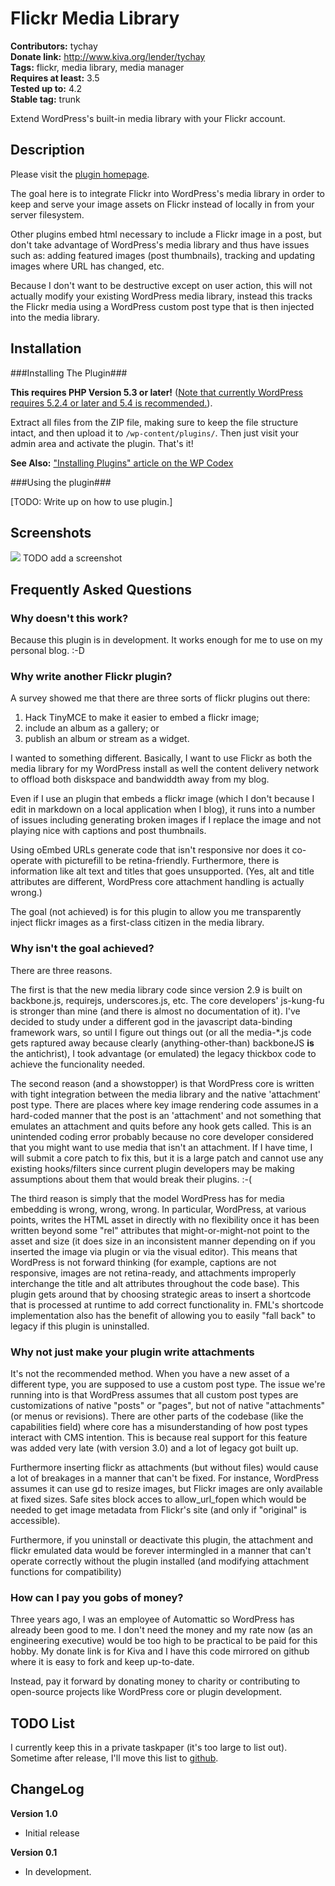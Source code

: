 # Flickr Media Library #
**Contributors:** tychay  
**Donate link:** http://www.kiva.org/lender/tychay  
**Tags:** flickr, media library, media manager  
**Requires at least:** 3.5  
**Tested up to:** 4.2  
**Stable tag:** trunk  

Extend WordPress's built-in media library with your Flickr account.
 
## Description ##

Please visit the [plugin homepage](http://terrychay.com/wordpress-plugins/flickr-media-library).

The goal here is to integrate Flickr into WordPress's media library in order
to keep and serve your image assets on Flickr instead of locally in from your
server filesystem.

Other plugins embed html necessary to include a Flickr image in a post, but
don't take advantage of WordPress's media library and thus have issues such
as: adding featured images (post thumbnails), tracking and updating images
where URL has changed, etc.

Because I don't want to be destructive except on user action, this will not
actually modify your existing WordPress media library, instead this tracks
the Flickr media using a WordPress custom post type that is then injected
into the media library.

## Installation ##

###Installing The Plugin###

**This requires PHP Version 5.3 or later!**
([Note that currently WordPress requires 5.2.4 or later and 5.4 is recommended.](https://wordpress.org/about/requirements/)).

Extract all files from the ZIP file, making sure to keep the file structure
intact, and then upload it to `/wp-content/plugins/`. Then just visit your
admin area and activate the plugin. That's it!

**See Also:** ["Installing Plugins" article on the WP Codex](http://codex.wordpress.org/Managing_Plugins#Installing_Plugins)

###Using the plugin###

[TODO: Write up on how to use plugin.]

## Screenshots ##

![](screenshot-1.png)
TODO add a screenshot

## Frequently Asked Questions ##

### Why doesn't this work? ###

Because this plugin is in development. It works enough for me to use on my
personal blog. :-D

### Why write another Flickr plugin? ###

A survey showed me that there are three sorts of flickr plugins out there:

1. Hack TinyMCE to make it easier to embed a flickr image;
2. include an album as a gallery; or
3. publish an album or stream as a widget.

I wanted to something different. Basically, I want to use Flickr as both the
media library for my WordPress install as well the content delivery network to
offload both diskspace and bandwiddth away from my blog.

Even if I use an plugin that embeds a flickr image (which I don't because I
edit in markdown on a local application when I blog), it runs into a number of
issues including generating broken images if I replace the image and not playing
nice with captions and post thumbnails.

Using oEmbed URLs generate code that isn't responsive nor does it co-operate
with picturefill to be retina-friendly. Furthermore, there is information like
alt text and titles that goes unsupported. (Yes, alt and title attributes are
different, WordPress core attachment handling is actually wrong.)

The goal (not achieved) is for this plugin to allow you me transparently inject
flickr images as a first-class citizen in the media library.

### Why isn't the goal achieved? ###

There are three reasons.

The first is that the new media library code since version 2.9 is built on
backbone.js, requirejs, underscores.js, etc. The core developers' js-kung-fu
is stronger than mine (and there is almost no documentation of it). I've decided
to study under a different god in the javascript data-binding framework wars,
so until I figure out things out (or all the media-*.js code gets raptured away
because clearly (anything-other-than) backboneJS **is** the antichrist), I took
advantage (or emulated) the legacy thickbox code to achieve the funcionality
needed.

The second reason (and a showstopper) is that WordPress core is written with
tight integration between the media library and the native 'attachment' post
type. There are places where key image rendering code assumes in a hard-coded
manner that the post is an 'attachment' and not something that emulates an
attachment and quits before any hook gets called. This is an unintended coding
error probably because no core developer considered that you might want to
use media that isn't an attachment. If I have time, I will submit a core patch
to fix this, but it is a large patch and cannot use any existing hooks/filters
since current plugin developers may be making assumptions about them that would
break their plugins. :-(

The third reason is simply that the model WordPress has for media embedding
is wrong, wrong, wrong. In particular, WordPress, at various points, writes
the HTML asset in directly with no flexibility once it has been written beyond
some "rel" attributes that might-or-might-not point to the asset and size (it
does size in an inconsistent manner depending on if you inserted the image
via plugin or via the visual editor). This means that WordPress is not forward
thinking (for example, captions are not responsive, images are not
retina-ready, and attachments improperly interchange the title and alt
attributes throughout the code base). This plugin gets around that by choosing
strategic areas to insert a shortcode that is processed at runtime to add
correct functionality in. FML's shortcode implementation also has the benefit of
allowing you to easily "fall back" to legacy if this plugin is uninstalled.

### Why not just make your plugin write attachments ###

It's not the recommended method. When you have a new asset of a different type,
you are supposed to use a custom post type. The issue we're running into is
that WordPress assumes that all custom post types are customizations of native
"posts" or "pages", but not of native "attachments" (or menus or revisions).
There are other parts of the codebase (like the capabilities field) where core
has a misunderstanding of how post types interact with CMS intention. This is
because real support for this feature was added very late (with version 3.0)
and a lot of legacy got built up.

Furthermore inserting flickr as attachments (but without files) would cause a
lot of breakages in a manner that can't be fixed. For instance, WordPress
assumes it can use gd to resize images, but Flickr images are only available at
fixed sizes. Safe sites block acces to allow_url_fopen which would be needed to
get image metadata from Flickr's site (and only if "original" is accessible).

Furthermore, if you uninstall or deactivate this plugin, the attachment and
flickr emulated data would be forever intermingled in a manner that can't
operate correctly without the plugin installed (and modifying attachment
functions for compatibility)

### How can I pay you gobs of money? ###

Three years ago, I was an employee of Automattic so WordPress has already been
good to me. I don't need the money and my rate now (as an engineering executive)
would be too high to be practical to be paid for this hobby. My donate link is
for Kiva and I have this code mirrored on github where it is easy to fork and
keep up-to-date.

Instead, pay it forward by donating money to charity or contributing to
open-source projects like WordPress core or plugin development.

## TODO List ##

I currently keep this in a private taskpaper (it's too large to list out).
Sometime after release, I'll move this list to [github](https://github.com/tychay/one-click-child-theme/issues).

## ChangeLog ##

**Version 1.0**

* Initial release

**Version 0.1**

* In development.
